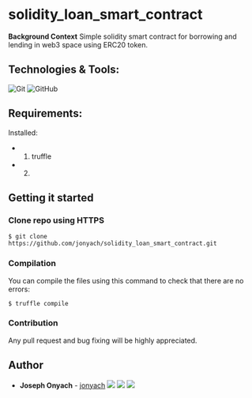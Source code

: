 # solidity_loan_smart_contract

**Background Context**
Simple solidity smart contract for borrowing and lending in web3 space using ERC20 token.

## Technologies & Tools:

![Git](https://img.shields.io/badge/≡-Git-F05032?logo=git&style=flat-square&labelColor=282828)
![GitHub](https://img.shields.io/badge/≡-GitHub-181717?logo=GitHub&style=flat-square&labelColor=282828)


## Requirements:
Installed:
- 1. truffle
- 2. 

## Getting it started
### Clone repo using HTTPS
```
$ git clone https://github.com/jonyach/solidity_loan_smart_contract.git
```
### Compilation
You can compile the files using this command to check that there are no errors:

```
$ truffle compile
```

### Contribution
Any pull request and bug fixing will be highly appreciated.

## Author
* **Joseph Onyach** - [jonyach](https://github.com/jonyach)
[<img src="https://img.shields.io/badge/Twitter-1DA1F2.svg?&style=plastic&logo=twitter&logoColor=white"/>](https://twitter.com/joseph_onyach)
[<img src="https://img.shields.io/badge/Linkedin-0A66C2.svg?&style=plastic&logo=linkedin&logoColor=white"/>](https://www.linkedin.com/in/joseph-onyach-46bbb9223/)
[<img src="https://img.shields.io/badge/GitHub-181717.svg?&style=plastic&logo=github&logoColor=white"/>](https://github.com/jonyach)